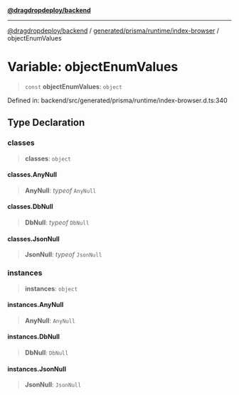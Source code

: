 [**@dragdropdeploy/backend**](../../../../../README.md)

***

[@dragdropdeploy/backend](../../../../../README.md) / [generated/prisma/runtime/index-browser](../README.md) / objectEnumValues

# Variable: objectEnumValues

> `const` **objectEnumValues**: `object`

Defined in: backend/src/generated/prisma/runtime/index-browser.d.ts:340

## Type Declaration

### classes

> **classes**: `object`

#### classes.AnyNull

> **AnyNull**: *typeof* `AnyNull`

#### classes.DbNull

> **DbNull**: *typeof* `DbNull`

#### classes.JsonNull

> **JsonNull**: *typeof* `JsonNull`

### instances

> **instances**: `object`

#### instances.AnyNull

> **AnyNull**: `AnyNull`

#### instances.DbNull

> **DbNull**: `DbNull`

#### instances.JsonNull

> **JsonNull**: `JsonNull`
